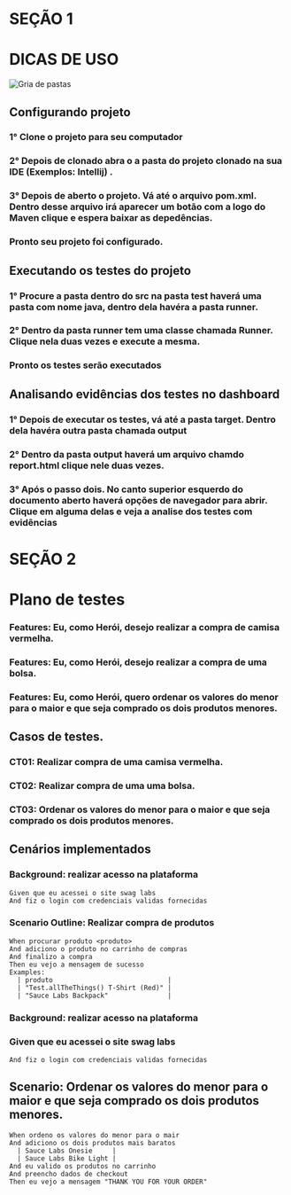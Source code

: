 # SEÇÃO 1


# DICAS DE USO
![Gria de pastas](https://lh3.googleusercontent.com/pw/AL9nZEVmCQixEsaCKlnO7hGmaipiu4vqjMes42fsuQj8w51nKr9PAKhgQJfd9LC1mWDNLN6w85-4jLm7aQ8KTe1ye_RLG4tJVdrNNTHsKgzxaS2v2rvKh1XWfBD4aTIAMkNgRU3UCB2VAAnpRGvIr4Z61zc=w178-h625-no?authuser=0)

## **Configurando projeto**
### 1° Clone o projeto para seu computador
### 2° Depois de clonado abra o a pasta do projeto clonado na sua IDE (Exemplos: Intellij) .
### 3° Depois de aberto o projeto. Vá até o arquivo pom.xml. Dentro desse arquivo  irá aparecer um botão com a logo do Maven clique e espera baixar as depedências.

### Pronto seu projeto foi configurado.


## **Executando os testes do projeto**

### 1° Procure a pasta dentro do src na pasta test haverá uma pasta com nome java, dentro dela havéra a pasta runner.
### 2° Dentro da pasta runner tem uma classe chamada Runner. Clique nela duas vezes e execute a mesma.

### Pronto os testes serão executados



## **Analisando evidências dos testes no dashboard**

### 1° Depois de executar os testes, vá até a pasta target. Dentro dela havéra outra pasta chamada output
### 2° Dentro da pasta output haverá um arquivo chamdo report.html clique nele duas vezes.
### 3° Após o passo dois. No canto superior esquerdo do documento aberto haverá opções de navegador para abrir. Clique em alguma delas e veja a analise dos testes com evidências




# SEÇÃO 2



# Plano de testes




### Features: Eu, como Herói, desejo realizar a compra de camisa vermelha.
### Features: Eu, como Herói, desejo realizar a compra de uma bolsa.
### Features: Eu, como Herói, quero ordenar os valores do menor para o maior e que seja comprado os dois produtos menores.






##  **Casos de testes**.



### CT01: Realizar compra de uma camisa vermelha.
### CT02: Realizar compra de uma uma bolsa.
### CT03: Ordenar os valores do menor para o maior e que seja comprado os dois produtos menores.



## **Cenários implementados**

### Background: realizar acesso na plataforma
    Given que eu acessei o site swag labs
    And fiz o login com credenciais validas fornecidas

### Scenario Outline: Realizar compra de produtos
    When procurar produto <produto>
    And adiciono o produto no carrinho de compras
    And finalizo a compra
    Then eu vejo a mensagem de sucesso
    Examples:
      | produto                             |
      | "Test.allTheThings() T-Shirt (Red)" |
      | "Sauce Labs Backpack"               |



### Background: realizar acesso na plataforma
### Given que eu acessei o site swag labs
    And fiz o login com credenciais validas fornecidas

## Scenario: Ordenar os valores do menor para o maior e que seja comprado os dois produtos menores.
    When ordeno os valores do menor para o mair
    And adiciono os dois produtos mais baratos
      | Sauce Labs Onesie     |
      | Sauce Labs Bike Light |
    And eu valido os produtos no carrinho
    And preencho dados de checkout
    Then eu vejo a mensagem "THANK YOU FOR YOUR ORDER"
    
    
    
    
    
    
